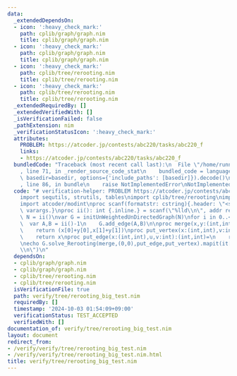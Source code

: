 ```yaml
---
data:
  _extendedDependsOn:
  - icon: ':heavy_check_mark:'
    path: cplib/graph/graph.nim
    title: cplib/graph/graph.nim
  - icon: ':heavy_check_mark:'
    path: cplib/graph/graph.nim
    title: cplib/graph/graph.nim
  - icon: ':heavy_check_mark:'
    path: cplib/tree/rerooting.nim
    title: cplib/tree/rerooting.nim
  - icon: ':heavy_check_mark:'
    path: cplib/tree/rerooting.nim
    title: cplib/tree/rerooting.nim
  _extendedRequiredBy: []
  _extendedVerifiedWith: []
  _isVerificationFailed: false
  _pathExtension: nim
  _verificationStatusIcon: ':heavy_check_mark:'
  attributes:
    PROBLEM: https://atcoder.jp/contests/abc220/tasks/abc220_f
    links:
    - https://atcoder.jp/contests/abc220/tasks/abc220_f
  bundledCode: "Traceback (most recent call last):\n  File \"/home/runner/.local/lib/python3.10/site-packages/onlinejudge_verify/documentation/build.py\"\
    , line 71, in _render_source_code_stat\n    bundled_code = language.bundle(stat.path,\
    \ basedir=basedir, options={'include_paths': [basedir]}).decode()\n  File \"/home/runner/.local/lib/python3.10/site-packages/onlinejudge_verify/languages/nim.py\"\
    , line 86, in bundle\n    raise NotImplementedError\nNotImplementedError\n"
  code: "# verification-helper: PROBLEM https://atcoder.jp/contests/abc220/tasks/abc220_f\n\
    import sequtils, strutils, tables\nimport cplib/tree/rerooting\nimport cplib/graph/graph\n\
    import atcoder/modint\nproc scanf(formatstr: cstring){.header: \"<stdio.h>\",\
    \ varargs.}\nproc ii(): int {.inline.} = scanf(\"%lld\\n\", addr result)\nvar\
    \ N = ii()\nvar G = initUnWeightedUnDirectedGraph(N)\nfor i in 0..<(N-1):\n  \
    \  var A,B = ii()-1\n    G.add_edge(A,B)\n\nproc merge(x,y:(int,int)):(int,int)=\n\
    \    return (x[0]+y[0],x[1]+y[1])\nproc put_vertex(x:(int,int),v:int):(int,int)=\n\
    \    return x\nproc put_edge(x:(int,int),u,v:int):(int,int)=\n    return (x[0]+x[1]+1,x[1]+1)\n\
    \necho G.solve_Rerooting(merge,(0,0),put_edge,put_vertex).mapit(it[0]).join(\"\
    \\n\")\n"
  dependsOn:
  - cplib/graph/graph.nim
  - cplib/graph/graph.nim
  - cplib/tree/rerooting.nim
  - cplib/tree/rerooting.nim
  isVerificationFile: true
  path: verify/tree/rerooting_big_test.nim
  requiredBy: []
  timestamp: '2024-10-03 01:54:09+09:00'
  verificationStatus: TEST_ACCEPTED
  verifiedWith: []
documentation_of: verify/tree/rerooting_big_test.nim
layout: document
redirect_from:
- /verify/verify/tree/rerooting_big_test.nim
- /verify/verify/tree/rerooting_big_test.nim.html
title: verify/tree/rerooting_big_test.nim
---
```

